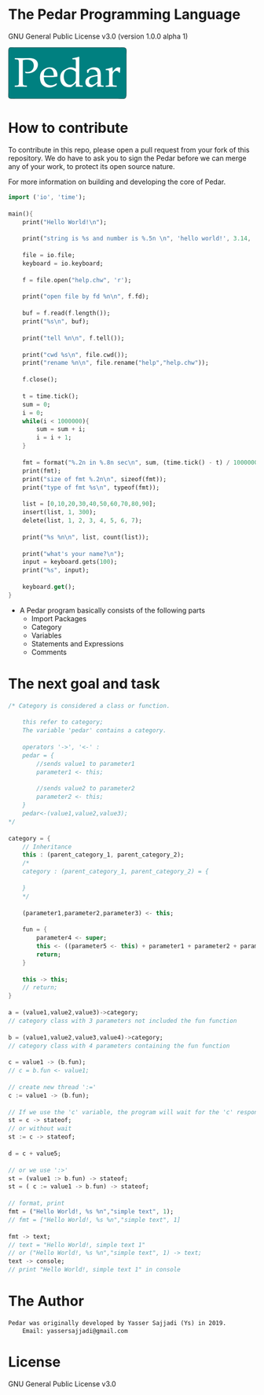 # The Pedar Programming Language
GNU General Public License v3.0
(version 1.0.0 alpha 1)

![Gopher image](pedar-small.png)

# How to contribute
To contribute in this repo, please open a pull request from your fork of this repository. We do have to ask you to sign the Pedar before we can merge any of your work, to protect its open source nature.

For more information on building and developing the core of Pedar.

```dart
import ('io', 'time');

main(){
    print("Hello World!\n");

    print("string is %s and number is %.5n \n", 'hello world!', 3.14, 'format %n\n', 2);

    file = io.file;
    keyboard = io.keyboard;

    f = file.open("help.chw", 'r');

    print("open file by fd %n\n", f.fd);

    buf = f.read(f.length());
    print("%s\n", buf);

    print("tell %n\n", f.tell());

    print("cwd %s\n", file.cwd());
    print("rename %n\n", file.rename("help","help.chw"));

    f.close();

    t = time.tick();
    sum = 0;
    i = 0;
    while(i < 1000000){
        sum = sum + i;
        i = i + 1;
    }

    fmt = format("%.2n in %.8n sec\n", sum, (time.tick() - t) / 1000000);
    print(fmt);
    print("size of fmt %.2n\n", sizeof(fmt));
    print("type of fmt %s\n", typeof(fmt));

    list = [0,10,20,30,40,50,60,70,80,90];
    insert(list, 1, 300);
    delete(list, 1, 2, 3, 4, 5, 6, 7);

    print("%s %n\n", list, count(list));

    print("what's your name?\n");
    input = keyboard.gets(100);
    print("%s", input);

    keyboard.get();
}
```

+ A Pedar program basically consists of the following parts
    - Import Packages
    - Category
    - Variables
    - Statements and Expressions
    - Comments

# The next goal and task

```dart
/* Category is considered a class or function. 
    
    this refer to category;
    The variable 'pedar' contains a category.
    
    operators '->', '<-' :
    pedar = {
        //sends value1 to parameter1
        parameter1 <- this;
        
        //sends value2 to parameter2
        parameter2 <- this;
    }
    pedar<-(value1,value2,value3);
*/

category = {
    // Inheritance
    this : (parent_category_1, parent_category_2);
    /*
    category : (parent_category_1, parent_category_2) = {
    
    }
    */
    
    (parameter1,parameter2,parameter3) <- this;

    fun = {
        parameter4 <- super;
        this <- ((parameter5 <- this) + parameter1 + parameter2 + parameter3 + parameter4);
        return;
    }
    
    this -> this;
    // return;
}

a = (value1,value2,value3)->category;
// category class with 3 parameters not included the fun function

b = (value1,value2,value3,value4)->category;
// category class with 4 parameters containing the fun function

c = value1 -> (b.fun);
// c = b.fun <- value1;

// create new thread ':='
c := value1 -> (b.fun);

// If we use the 'c' variable, the program will wait for the 'c' response.
st = c -> stateof;
// or without wait
st := c -> stateof;

d = c + value5;

// or we use ':>' 
st = (value1 :> b.fun) -> stateof;
st = ( c := value1 -> b.fun) -> stateof;

// format, print
fmt = ("Hello World!, %s %n","simple text", 1);
// fmt = ["Hello World!, %s %n","simple text", 1]

fmt -> text;
// text = "Hello World!, simple text 1"
// or ("Hello World!, %s %n","simple text", 1) -> text;
text -> console;
// print "Hello World!, simple text 1" in console

```

# The Author
    Pedar was originally developed by Yasser Sajjadi (Ys) in 2019.
        Email: yassersajjadi@gmail.com

# License
GNU General Public License v3.0

